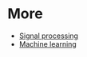 # More
- [Signal processing](https://github.com/vacu9708/Signal-processing)
- [Machine learning](https://github.com/vacu9708/Machine-learning)
 